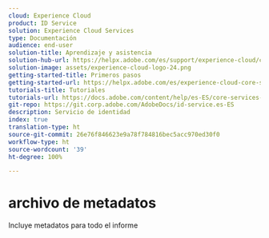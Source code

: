 ```yaml
---
cloud: Experience Cloud
product: ID Service
solution: Experience Cloud Services
type: Documentación
audience: end-user
solution-title: Aprendizaje y asistencia
solution-hub-url: https://helpx.adobe.com/es/support/experience-cloud/core-services.html
solution-image: assets/experience-cloud-logo-24.png
getting-started-title: Primeros pasos
getting-started-url: https://helpx.adobe.com/es/experience-cloud-core-services/get-started.html
tutorials-title: Tutoriales
tutorials-url: https://docs.adobe.com/content/help/es-ES/core-services-learn/tutorials/overview.html
git-repo: https://git.corp.adobe.com/AdobeDocs/id-service.es-ES
description: Servicio de identidad
index: true
translation-type: ht
source-git-commit: 26e76f846623e9a78f784816bec5acc970ed30f0
workflow-type: ht
source-wordcount: '39'
ht-degree: 100%

---
```



# archivo de metadatos

Incluye metadatos para todo el informe